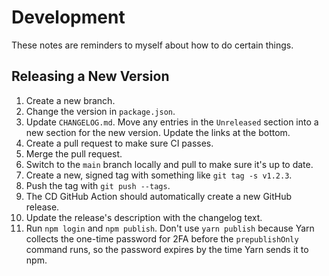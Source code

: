 # Development

These notes are reminders to myself about how to do certain things.

## Releasing a New Version

1. Create a new branch.
2. Change the version in `package.json`.
3. Update `CHANGELOG.md`. Move any entries in the `Unreleased` section into a
   new section for the new version. Update the links at the bottom.
4. Create a pull request to make sure CI passes.
5. Merge the pull request.
6. Switch to the `main` branch locally and pull to make sure it's up to date.
7. Create a new, signed tag with something like `git tag -s v1.2.3`.
8. Push the tag with `git push --tags`.
9. The CD GitHub Action should automatically create a new GitHub release.
10. Update the release's description with the changelog text.
11. Run `npm login` and `npm publish`. Don't use `yarn publish` because Yarn
    collects the one-time password for 2FA before the `prepublishOnly` command
    runs, so the password expires by the time Yarn sends it to npm.
